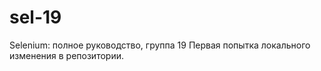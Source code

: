 ﻿# sel-19
Selenium: полное руководство, группа 19
Первая попытка локального изменения в репозитории. 
